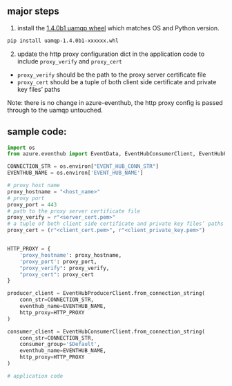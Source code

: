 ## major steps

1. install the [1.4.0b1 uamqp wheel](https://github.com/yunhaoling/uamqp-tls-proxy-prototype/tree/main/uamqp_1.4.0b1_tls_proxy_test_wheels) which matches OS and Python version.

```bash
pip install uamqp-1.4.0b1-xxxxxx.whl
```

2. update the http proxy configuration dict in the application code to include `proxy_verify` and `proxy_cert`

- `proxy_verify` should be the path to the proxy server certificate file
- `proxy_cert` should be a tuple of both client side certificate and private key files’ paths

Note: there is no change in azure-eventhub, the http proxy config is passed through to the uamqp untouched.

## sample code:

```python
import os
from azure.eventhub import EventData, EventHubConsumerClient, EventHubProducerClient

CONNECTION_STR = os.environ["EVENT_HUB_CONN_STR"]
EVENTHUB_NAME = os.environ['EVENT_HUB_NAME']

# proxy host name
proxy_hostname = "<host_name>"
# proxy port
proxy_port = 443
# path to the proxy server certificate file
proxy_verify = r"<server_cert.pem>"
# a tuple of both client side certificate and private key files’ paths
proxy_cert = (r"<client_cert.pem>", r"<client_private_key.pem>")


HTTP_PROXY = {
    'proxy_hostname': proxy_hostname,
    'proxy_port': proxy_port,
    "proxy_verify": proxy_verify,
    "proxy_cert": proxy_cert
}

producer_client = EventHubProducerClient.from_connection_string(
    conn_str=CONNECTION_STR,
    eventhub_name=EVENTHUB_NAME,
    http_proxy=HTTP_PROXY
)

consumer_client = EventHubConsumerClient.from_connection_string(
    conn_str=CONNECTION_STR,
    consumer_group='$Default',
    eventhub_name=EVENTHUB_NAME,
    http_proxy=HTTP_PROXY
)

# application code
```

